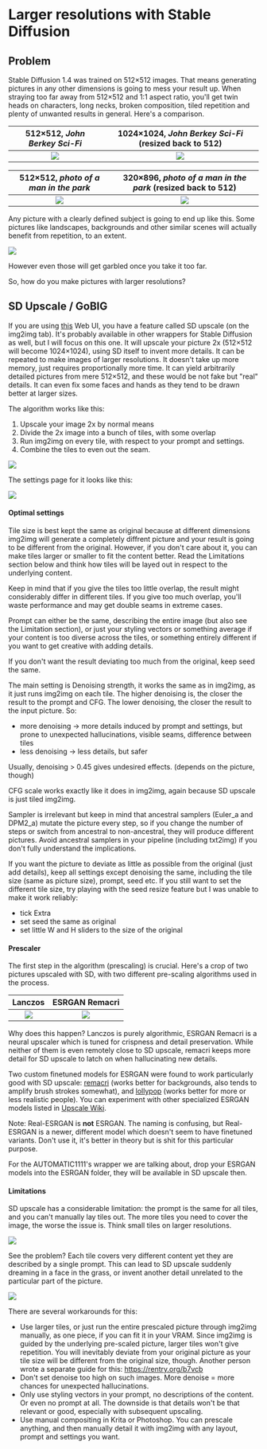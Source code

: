 # Larger resolutions with Stable Diffusion

## Problem

Stable Diffusion 1.4 was trained on 512×512 images. That means generating pictures in any other dimensions is going to mess your result up. When straying too far away from 512×512 and 1:1 aspect ratio, you'll get twin heads on characters, long necks, broken composition, tiled repetition and plenty of unwanted results in general. Here's a comparison.

512×512, *John Berkey Sci-Fi* | 1024×1024, *John Berkey Sci-Fi* (resized back to 512)
:---: | :---:
![](https://i.imgur.com/vdkgfuM.jpg) | ![](https://i.imgur.com/aqmdGBA.jpg)

512×512, *photo of a man in the park* | 320×896, *photo of a man in the park* (resized back to 512)
:---: | :---:
![](https://i.imgur.com/2XUHUkc.jpg) | ![](https://i.imgur.com/TVkFCWK.jpg)

Any picture with a clearly defined subject is going to end up like this. Some pictures like landscapes, backgrounds and other similar scenes will actually benefit from repetition, to an extent.

![](https://i.imgur.com/6Guw71J.jpg)

However even those will get garbled once you take it too far.

So, how do you make pictures with larger resolutions?
 
## SD Upscale / GoBIG 

If you are using [this](https://github.com/AUTOMATIC1111/stable-diffusion-webui) Web UI, you have a feature called SD upscale (on the img2img tab). It's probably available in other wrappers for Stable Diffusion as well, but I will focus on this one. It will upscale your picture 2x (512×512 will become 1024×1024), using SD itself to invent more details. It can be repeated to make images of larger resolutions. It doesn't take up more memory, just requires proportionally more time. It can yield arbitrarily detailed pictures from mere 512×512, and these would be not fake but "real" details. It can even fix some faces and hands as they tend to be drawn better at larger sizes.

The algorithm works like this:
1. Upscale your image 2x by normal means
2. Divide the 2x image into a bunch of tiles, with some overlap
3. Run img2img on every tile, with respect to your prompt and settings.
4. Combine the tiles to even out the seam.

![](https://i.imgur.com/CdadwyC.jpg)

The settings page for it looks like this:

![](https://i.imgur.com/EyUvrHD.jpg)

#### Optimal settings

Tile size is best kept the same as original because at different dimensions img2img will generate a completely diffrent picture and your result is going to be different from the original. However, if you don't care about it, you can make tiles larger or smaller to fit the content better. Read the Limitations section below and think how tiles will be layed out in respect to the underlying content.

Keep in mind that if you give the tiles too little overlap, the result might considerably differ in different tiles. If you give too much overlap, you'll waste performance and may get double seams in extreme cases.

Prompt can either be the same, describing the entire image (but also see the Limitation section), or just your styling vectors or something average if your content is too diverse across the tiles, or something entirely different if you want to get creative with adding details.

If you don't want the result deviating too much from the original, keep seed the same.

The main setting is Denoising strength, it works the same as in img2img, as it just runs img2img on each tile. The higher denoising is, the closer the result to the prompt and CFG. The lower denoising, the closer the result to the input picture. So:
* more denoising -> more details induced by prompt and settings, but prone to unexpected hallucinations, visible seams, difference between tiles
* less denoising -> less details, but safer

Usually, denoising > 0.45 gives undesired effects. (depends on the picture, though)

CFG scale works exactly like it does in img2img, again because SD upscale is just tiled img2img.

Sampler is irrelevant but keep in mind that ancestral samplers (Euler_a and DPM2_a) mutate the picture every step, so if you change the number of steps or switch from ancestral to non-ancestral, they will produce different pictures. Avoid ancestral samplers in your pipeline (including txt2img) if you don't fully understand the implications.

If you want the picture to deviate as little as possible from the original (just add details), keep all settings except denoising the same, including the tile size (same as picture size), prompt, seed etc. If you still want to set the different tile size, try playing with the seed resize feature but I was unable to make it work reliably:
* tick Extra
* set seed the same as original
* set little W and H sliders to the size of the original

#### Prescaler

The first step in the algorithm (prescaling) is crucial. Here's a crop of two pictures upscaled with SD, with two different pre-scaling algorithms used in the process.

Lanczos | ESRGAN Remacri
:---: | :---:
![](https://i.imgur.com/FSNf2kl.png) | ![](https://i.imgur.com/aRCgl7G.png)

Why does this happen? Lanczos is purely algorithmic, ESRGAN Remacri is a neural upscaler which is tuned for crispness and detail preservation. While neither of them is even remotely close to SD upscale, remacri keeps more detail for SD upscale to latch on when hallucinating new details.

Two custom finetuned models for ESRGAN were found to work particularly good with SD upscale: [remacri](https://drive.google.com/file/d/14pUxWLlOnzjZKOCsNguyNHchU6_581fc) (works better for backgrounds, also tends to amplify brush strokes somewhat), and [lollypop](https://drive.google.com/file/d/1v-t2Op85wkME2Gnutiutp1Mqb1nkSM8q) (works better for more or less realistic people). You can experiment with other specialized ESRGAN models listed in [Upscale Wiki](https://upscale.wiki/wiki/Model_Database).

Note: Real-ESRGAN is **not** ESRGAN. The naming is confusing, but Real-ESRGAN is a newer, different model which doesn't seem to have finetuned variants. Don't use it, it's better in theory but is shit for this particular purpose.

For the AUTOMATIC1111's wrapper we are talking about, drop your ESRGAN models into the ESRGAN folder, they will be available in SD upscale then.

#### Limitations

SD upscale has a considerable limitation: the prompt is the same for all tiles, and you can't manually lay tiles out. The more tiles you need to cover the image, the worse the issue is. Think small tiles on larger resolutions.

![](https://i.imgur.com/4HNAA1A.jpg)

See the problem? Each tile covers very different content yet they are described by a single prompt. This can lead to SD upscale suddenly dreaming in a face in the grass, or invent another detail unrelated to the particular part of the picture.

![](https://i.imgur.com/DF2OrmV.jpg)

There are several workarounds for this:
* Use larger tiles, or just run the entire prescaled picture through img2img manually, as one piece, if you can fit it in your VRAM. Since img2img is guided by the underlying pre-scaled picture, larger tiles won't give repetition. You will inevitably deviate from your original picture as your tile size will be different from the original size, though. Another person wrote a separate guide for this: https://rentry.org/b7vcb
* Don't set denoise too high on such images. More denoise = more chances for unexpected hallucinations.
* Only use styling vectors in your prompt, no descriptions of the content. Or even no prompt at all. The downside is that details won't be that relevant or good, especially with subsequent upscaling.
* Use manual compositing in Krita or Photoshop. You can prescale anything, and then manually detail it with img2img with any layout, prompt and settings you want.
